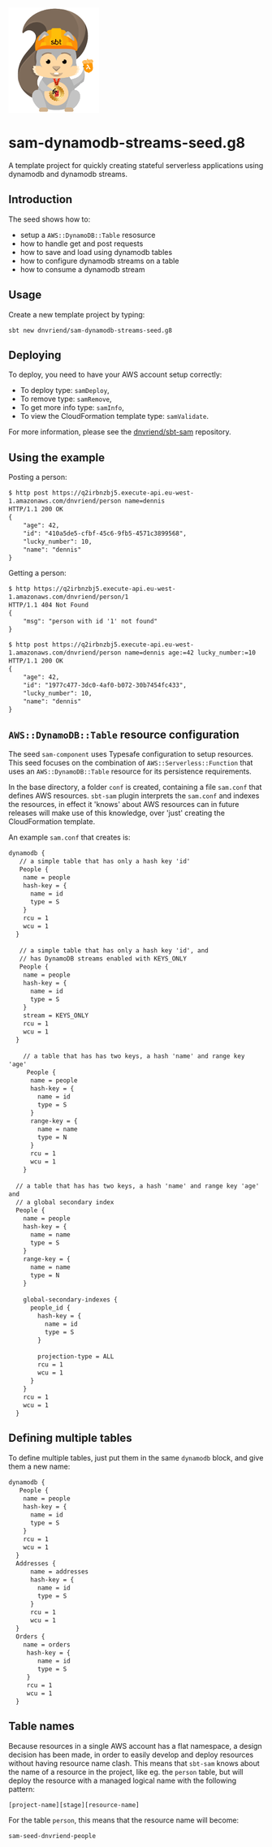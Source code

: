 ![Logo image](img/sbtscalasamlogo_small.png)

# sam-dynamodb-streams-seed.g8
A template project for quickly creating stateful serverless applications using dynamodb and dynamodb streams.

## Introduction
The seed shows how to:

- setup a `AWS::DynamoDB::Table` resosurce
- how to handle get and post requests
- how to save and load using dynamodb tables
- how to configure dynamodb streams on a table
- how to consume a dynamodb stream

## Usage
Create a new template project by typing:

```
sbt new dnvriend/sam-dynamodb-streams-seed.g8
```

## Deploying
To deploy, you need to have your AWS account setup correctly:

- To deploy type: `samDeploy`,
- To remove type: `samRemove`,
- To get more info type: `samInfo`,
- To view the CloudFormation template type: `samValidate`.

For more information, please see the [dnvriend/sbt-sam](https://github.com/dnvriend/sbt-sam) repository.

## Using the example
Posting a person:

```
$ http post https://q2irbnzbj5.execute-api.eu-west-1.amazonaws.com/dnvriend/person name=dennis
HTTP/1.1 200 OK
{
    "age": 42,
    "id": "410a5de5-cfbf-45c6-9fb5-4571c3899568",
    "lucky_number": 10,
    "name": "dennis"
}
```

Getting a person:

```
$ http https://q2irbnzbj5.execute-api.eu-west-1.amazonaws.com/dnvriend/person/1
HTTP/1.1 404 Not Found
{
    "msg": "person with id '1' not found"
}
```

```
$ http post https://q2irbnzbj5.execute-api.eu-west-1.amazonaws.com/dnvriend/person name=dennis age:=42 lucky_number:=10
HTTP/1.1 200 OK
{
    "age": 42,
    "id": "1977c477-3dc0-4af0-b072-30b7454fc433",
    "lucky_number": 10,
    "name": "dennis"
}
```

## `AWS::DynamoDB::Table` resource configuration
The seed `sam-component` uses Typesafe configuration to setup resources. This seed focuses on the combination
of `AWS::Serverless::Function` that uses an `AWS::DynamoDB::Table` resource for its persistence requirements.

In the base directory, a folder `conf` is created, containing a file `sam.conf` that defines AWS resources.
`sbt-sam` plugin interprets the `sam.conf` and indexes the resources, in effect it 'knows' about AWS resources can 
in future releases will make use of this knowledge, over 'just' creating the CloudFormation template.

An example `sam.conf` that creates is:

```
dynamodb {
   // a simple table that has only a hash key 'id'
   People {
    name = people
    hash-key = {
      name = id
      type = S
    }
    rcu = 1
    wcu = 1
  }
  
   // a simple table that has only a hash key 'id', and 
   // has DynamoDB streams enabled with KEYS_ONLY
   People {
    name = people
    hash-key = {
      name = id
      type = S
    }
    stream = KEYS_ONLY
    rcu = 1
    wcu = 1
  }
  
    // a table that has has two keys, a hash 'name' and range key 'age' 
     People {
      name = people
      hash-key = {
        name = id
        type = S
      }
      range-key = {
        name = name
        type = N
      }
      rcu = 1
      wcu = 1
    }
    
  // a table that has has two keys, a hash 'name' and range key 'age' and
  // a global secondary index 
  People {
    name = people
    hash-key = {
      name = name
      type = S
    }
    range-key = {
      name = name
      type = N
    }

    global-secondary-indexes {
      people_id {
        hash-key = {
          name = id
          type = S
        }

        projection-type = ALL
        rcu = 1
        wcu = 1
      }
    }
    rcu = 1
    wcu = 1
  }
``` 

## Defining multiple tables
To define multiple tables, just put them in the same `dynamodb` block, and give them a new name:

```
dynamodb {
   People {
    name = people
    hash-key = {
      name = id
      type = S
    }
    rcu = 1
    wcu = 1
  }
  Addresses {
      name = addresses
      hash-key = {
        name = id
        type = S
      }
      rcu = 1
      wcu = 1
  }
  Orders {
    name = orders
     hash-key = {
        name = id
        type = S
     }
     rcu = 1
     wcu = 1
  }
```

## Table names
Because resources in a single AWS account has a flat namespace, a design decision has been made, in order to easily develop and
deploy resources without having resource name clash. This means that `sbt-sam` knows about the name of a resource in the project,
like eg. the `person` table, but will deploy the resource with a managed logical name with the following pattern:

```
[project-name][stage][resource-name]
```

For the table `person`, this means that the resource name will become:

```
sam-seed-dnvriend-people
```